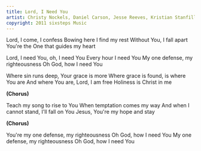 ```yaml
---
title: Lord, I Need You
artist: Christy Nockels, Daniel Carson, Jesse Reeves, Kristian Stanfill, Matt Maher
copyright: 2011 sixsteps Music
---
```


Lord, I come, I confess
Bowing here I find my rest
Without You, I fall apart
You're the One that guides my heart

Lord, I need You, oh, I need You
Every hour I need You
My one defense, my righteousness
Oh God, how I need You

Where sin runs deep, Your grace is more
Where grace is found, is where You are
And where You are, Lord, I am free
Holiness is Christ in me

<strong>(Chorus)</strong>

Teach my song to rise to You
When temptation comes my way
And when I cannot stand, I'll fall on You
Jesus, You're my hope and stay

<strong>(Chorus)</strong>

You're my one defense, my righteousness
Oh God, how I need You
My one defense, my righteousness
Oh God, how I need You










